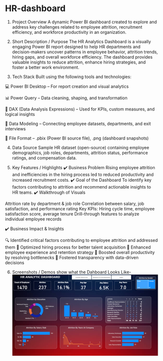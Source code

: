# HR-dashboard
1. Project Overview
A dynamic Power BI dashboard created to explore and address key challenges related to employee attrition, recruitment efficiency, and workforce productivity in an organization.

2. Short Description / Purpose
The HR Analytics Dashboard is a visually engaging Power BI report designed to help HR departments and decision-makers uncover patterns in employee behavior, attrition trends, hiring gaps, and overall workforce efficiency. The dashboard provides valuable insights to reduce attrition, enhance hiring strategies, and foster a better work environment.

3. Tech Stack
Built using the following tools and technologies:

💻 Power BI Desktop – For report creation and visual analytics

📊 Power Query – Data cleaning, shaping, and transformation

🧠 DAX (Data Analysis Expressions) – Used for KPIs, custom measures, and logical insights

🧱 Data Modeling – Connecting employee datasets, departments, and exit interviews

📁 File Format – .pbix (Power BI source file), .png (dashboard snapshots)


4. Data Source
Sample HR dataset (open-source) containing employee demographics, job roles, departments, attrition status, performance ratings, and compensation data.

5. Key Features / Highlights
✔️ Business Problem
Rising employee attrition and inefficiencies in the hiring process led to reduced productivity and increased recruitment costs.
✔️ Goal of the Dashboard
To identify key factors contributing to attrition and recommend actionable insights to HR teams.
✔️ Walkthrough of Visuals

Attrition rate by department & job role
Correlation between salary, job satisfaction, and performance rating
Key KPIs: Hiring cycle time, employee satisfaction score, average tenure
Drill-through features to analyze individual employee records

✔️ Business Impact & Insights

🔍 Identified critical factors contributing to employee attrition and addressed them
🎯 Optimized hiring process for better talent acquisition
🤝 Enhanced employee experience and retention strategy
🚀 Boosted overall productivity by resolving bottlenecks
📢 Fostered transparency with data-driven decisions

6. Screenshots / Demos
show what the Dahboard Looks Like-![alt text](https://github.com/riyaverma09/HR-dashboard/blob/main/Screenshot%202025-07-23%20140152.png)




